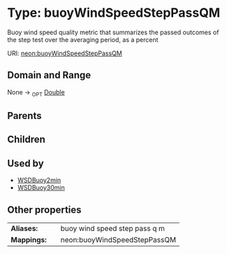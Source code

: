 
# Type: buoyWindSpeedStepPassQM


Buoy wind speed quality metric that summarizes the passed outcomes of the step test over the averaging period, as a percent

URI: [neon:buoyWindSpeedStepPassQM](https://data.neonscience.org/buoyWindSpeedStepPassQM)


## Domain and Range

None ->  <sub>OPT</sub> [Double](types/Double.md)

## Parents


## Children


## Used by

 * [WSDBuoy2min](WSDBuoy2min.md)
 * [WSDBuoy30min](WSDBuoy30min.md)

## Other properties

|  |  |  |
| --- | --- | --- |
| **Aliases:** | | buoy wind speed step pass q m |
| **Mappings:** | | neon:buoyWindSpeedStepPassQM |

